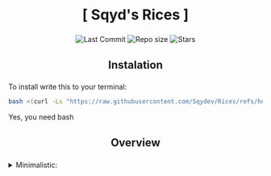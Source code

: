 <div align="center">
    <h1>[ Sqyd's Rices ]</h1>
    <h3></h3>
</div>

<div align="center">

![Last Commit](https://img.shields.io/github/last-commit/Sqydev/Rices)
![Repo size](https://img.shields.io/github/repo-size/Sqydev/Rices)
![Stars](https://img.shields.io/github/stars/Sqydev/Rices)

</div>

<div align="center">
    <h2> Instalation </h2>
    <h3></h3>
</div>

To install write this to your terminal:
```sh 
bash <(curl -Ls "https://raw.githubusercontent.com/Sqydev/Rices/refs/heads/main/scripts/StartInstalation.sh")>
```
Yes, you need bash

<div align="center">
    <h2> Overview </h2>
    <h3></h3>
</div>

<details>
  <summary>Minimalistic: </summary>
  Minimalistic overwiew here

</details>

